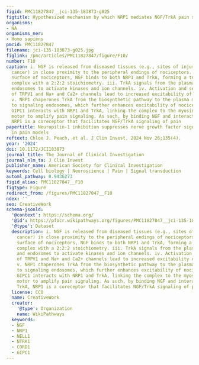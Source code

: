 ```yaml
---
figid: PMC11827847__jci-135-183873-g025
figtitle: Hypothesized mechanism by which NRP1 mediates NGF/TrkA pain signaling
organisms:
- NA
organisms_ner:
- Homo sapiens
pmcid: PMC11827847
filename: jci-135-183873-g025.jpg
figlink: /pmc/articles/PMC11827847/figure/F10/
number: F10
caption: i. NGF is released from diseased tissues (e.g., sites of injury, inflammation,
  cancer) in close proximity to the peripheral endings of nociceptors. ii. At the
  surface of nociceptors, NGF binds to both NRP1 and TrkA, forming a ternary NGF/NRP1/TrkA
  complex with a 2:2:2 stoichiometry. iii. TrkA signals from the plasma membrane and
  endosomes to activate kinases and ion channels. iv. Activation and sensitization
  of TRPV1 and Na+ and Ca2+ channels lead to increased excitability of nociceptors.
  v. NRP1 chaperones TrkA from the biosynthetic pathway to the plasma membrane and
  to signaling endosomes, which further enhances excitability of nociceptors. vi.
  GIPC1 interacts with NRP1 and TrkA, linking the complex to the myosin VI molecular
  motor to amplify pain signaling. As such, by binding NGF and interacting with TrkA,
  NRP1 is a coreceptor that facilitates NGF/TrkA signaling of pain
papertitle: Neuropilin-1 inhibition suppresses nerve growth factor signaling and nociception
  in pain models
reftext: Chloe J. Peach, et al. J Clin Invest. 2024 Nov 26;135(4).
year: '2024'
doi: 10.1172/JCI183873
journal_title: The Journal of Clinical Investigation
journal_nlm_ta: J Clin Invest
publisher_name: American Society for Clinical Investigation
keywords: Cell biology | Neuroscience | Pain | Signal transduction
automl_pathway: 0.9436273
figid_alias: PMC11827847__F10
figtype: Figure
redirect_from: /figures/PMC11827847__F10
ndex: ''
seo: CreativeWork
schema-jsonld:
  '@context': https://schema.org/
  '@id': https://pfocr.wikipathways.org/figures/PMC11827847__jci-135-183873-g025.html
  '@type': Dataset
  description: i. NGF is released from diseased tissues (e.g., sites of injury, inflammation,
    cancer) in close proximity to the peripheral endings of nociceptors. ii. At the
    surface of nociceptors, NGF binds to both NRP1 and TrkA, forming a ternary NGF/NRP1/TrkA
    complex with a 2:2:2 stoichiometry. iii. TrkA signals from the plasma membrane
    and endosomes to activate kinases and ion channels. iv. Activation and sensitization
    of TRPV1 and Na+ and Ca2+ channels lead to increased excitability of nociceptors.
    v. NRP1 chaperones TrkA from the biosynthetic pathway to the plasma membrane and
    to signaling endosomes, which further enhances excitability of nociceptors. vi.
    GIPC1 interacts with NRP1 and TrkA, linking the complex to the myosin VI molecular
    motor to amplify pain signaling. As such, by binding NGF and interacting with
    TrkA, NRP1 is a coreceptor that facilitates NGF/TrkA signaling of pain
  license: CC0
  name: CreativeWork
  creator:
    '@type': Organization
    name: WikiPathways
  keywords:
  - NGF
  - NRP1
  - NELL1
  - NTRK1
  - CORD1
  - GIPC1
---
```

